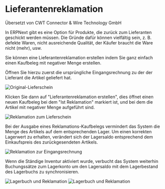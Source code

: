 # Lieferantenreklamation

<span class="text-muted contributed-by">Übersetzt von CWT Connector & Wire Technology GmbH</span> 

In ERPNext gibt es eine Option für Produkte, die zurück zum Lieferanten geschickt werden müssen. Die Gründe dafür können vielfältig sein, z. B. defekte Waren, nicht ausreichende Qualität, der Käufer braucht die Ware nicht (mehr), usw.

Sie können eine Lieferantenreklamation erstellen indem Sie ganz einfach einen Kaufbeleg mit negativer Menge erstellen.

Öffnen Sie hierzu zuerst die ursprüngliche Eingangsrechnung zu der der Lieferant die Artikel geliefert hat.

<img class="screenshot" alt="Original-Lieferschein" src="{{docs_base_url}}/assets/img/stock/sales-return-original-delivery-note.png">

Klicken Sie dann auf "Lieferantenreklamation erstellen", dies öffnet einen neuen Kaufbeleg bei dem "Ist Reklamation" markiert ist, und bei dem die Artikel mit negativer Menge aufgeführt sind.

<img class="screenshot" alt="Reklamation zum Lieferschein" src="{{docs_base_url}}/assets/img/stock/sales-return-against-delivery-note.png">

Bei der Ausgabe eines Reklamations-Kaufbelegs vermindert das System die Menge des Artikels auf dem entsprechenden Lager. Um einen korrekten Lagerwert zu erhalten, verändert sich der Lagersaldo entsprechend dem Einkaufspreis des zurückgesendeten Artikels.

<img class="screenshot" alt="Reklamation zur Eingangsrechnung" src="{{docs_base_url}}/assets/img/stock/sales-return-against-sales-invoice.png">

Wenn die Ständige Inventur aktiviert wurde, verbucht das System weiterhin Buchungssätze zum Lagerkonto um den Lagersaldo  mit dem Lagerbestand des Lagerbuchs zu synchronisieren.

<img class="screenshot" alt="Lagerbuch und Reklamation" src="{{docs_base_url}}/assets/img/stock/sales-return-stock-ledger.png">

<img class="screenshot" alt="Lagerbuch und Reklamation" src="{{docs_base_url}}/assets/img/stock/sales-return-general-ledger.png">

